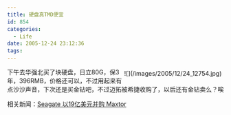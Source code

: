 ```yaml
---
title: 硬盘真TMD便宜
id: 854
categories:
  - Life
date: 2005-12-24 23:12:36
tags:
---
```


<div style="margin: 5px; float: right;">![](/images/2005/12/24_12754.jpg)</div>下午去华强北买了块硬盘，日立80G，保3年，396RMB，价格还可以，不过用起来有点沙沙声音，下次还是买金钻吧，不过迈拓被希捷收购了，以后还有金钻卖么？唉

相关新闻：[Seagate 以19亿美元并购 Maxtor](/bbs/a/a.asp?BoardID=320&amp;ID=11267)